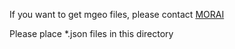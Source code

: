 If you want to get mgeo files, please contact [MORAI](https://www.morai.ai/)

Please place *.json files in this directory
